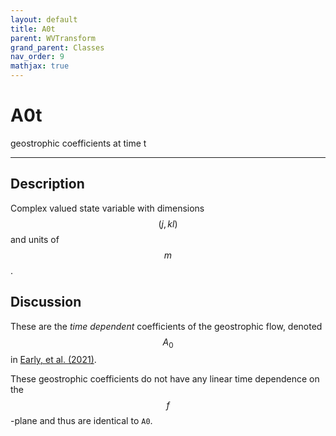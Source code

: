 ```yaml
---
layout: default
title: A0t
parent: WVTransform
grand_parent: Classes
nav_order: 9
mathjax: true
---
```


#  A0t

geostrophic coefficients at time t


---

## Description
Complex valued state variable with dimensions $$(j,kl)$$ and units of $$m$$.

## Discussion

These are the *time dependent* coefficients of the geostrophic flow, denoted  $$A_0$$ in [Early, et al. (2021)](https://doi.org/10.1017/jfm.2020.995).

These geostrophic coefficients do not have any linear time dependence on the $$f$$-plane and thus are identical to `A0`.

